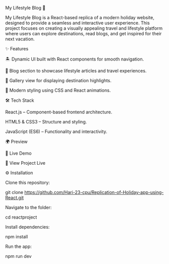 My Lifestyle Blog 🌴

My Lifestyle Blog is a React-based replica of a modern holiday website, designed to provide a seamless and interactive user experience. This project focuses on creating a visually appealing travel and lifestyle platform where users can explore destinations, read blogs, and get inspired for their next vacation.

✨ Features

🏝️ Dynamic UI built with React components for smooth navigation.

📰 Blog section to showcase lifestyle articles and travel experiences.

🌇 Gallery view for displaying destination highlights.

🎨 Modern styling using CSS and React animations.

🛠️ Tech Stack

React.js – Component-based frontend architecture.

HTML5 & CSS3 – Structure and styling.

JavaScript (ES6) – Functionality and interactivity.

🌍 Preview

🚀 Live Demo

🔗 View Project Live 

⚙️ Installation

Clone this repository:

git clone https://github.com/Hari-23-cpu/Replication-of-Holiday-app-using-React.git


Navigate to the folder:

cd reactproject


Install dependencies:

npm install


Run the app:

npm run dev
